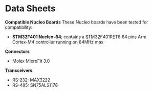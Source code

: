# Data Sheets

**Compatible Nucleo Boards**
These Nucleo boards have been tested for compatibility:
* **STM32F401 Nucleo-64**; contains a STM32F401RET6 64 pins Arm Cortex-M4 controller running on 84MHz max

**Connectors**
* Molex MicroFit 3.0

**Transceivers**
* RS-232: MAX3222
* RS-485: SN75ALS1178
